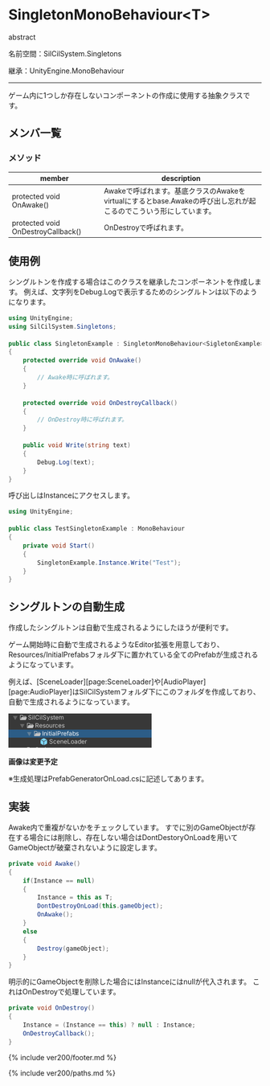 # SingletonMonoBehaviour\<T>

abstract

名前空間：SilCilSystem.Singletons

継承：UnityEngine.MonoBehaviour

---

ゲーム内に1つしか存在しないコンポーネントの作成に使用する抽象クラスです。

## メンバ一覧

### メソッド

|member|description|
|-|-|
|protected void OnAwake()|Awakeで呼ばれます。基底クラスのAwakeをvirtualにするとbase.Awakeの呼び出し忘れが起こるのでこういう形にしています。|
|protected void OnDestroyCallback()|OnDestroyで呼ばれます。|

## 使用例

シングルトンを作成する場合はこのクラスを継承したコンポーネントを作成します。
例えば、文字列をDebug.Logで表示するためのシングルトンは以下のようになります。

```cs
using UnityEngine;
using SilCilSystem.Singletons;

public class SingletonExample : SingletonMonoBehaviour<SigletonExample>
{
    protected override void OnAwake()
    {
        // Awake時に呼ばれます。
    }

    protected override void OnDestroyCallback()
    {
        // OnDestroy時に呼ばれます。
    }

    public void Write(string text)
    {
        Debug.Log(text);
    }
}
```

呼び出しはInstanceにアクセスします。

```cs
using UnityEngine;

public class TestSingletonExample : MonoBehaviour
{
    private void Start()
    {
        SingletonExample.Instance.Write("Test");
    }
}
```

## シングルトンの自動生成

作成したシングルトンは自動で生成されるようにしたほうが便利です。

ゲーム開始時に自動で生成されるようなEditor拡張を用意しており、
Resources/InitialPrefabsフォルダ下に置かれている全てのPrefabが生成されるようになっています。

例えば、[SceneLoader][page:SceneLoader]や[AudioPlayer][page:AudioPlayer]はSilCilSystemフォルダ下にこのフォルダを作成しており、
自動で生成されるようになっています。

![InitialPrefabs][fig:InitialPrefabs]

**画像は変更予定**

※生成処理はPrefabGeneratorOnLoad.csに記述してあります。

## 実装

Awake内で重複がないかをチェックしています。
すでに別のGameObjectが存在する場合には削除し、存在しない場合はDontDestoryOnLoadを用いてGameObjectが破棄されないように設定します。

```cs
private void Awake()
{
    if(Instance == null)
    {
        Instance = this as T;
        DontDestroyOnLoad(this.gameObject);
        OnAwake();
    }
    else
    {
        Destroy(gameObject);
    }
}
```

明示的にGameObjectを削除した場合にはInstanceにはnullが代入されます。
これはOnDestroyで処理しています。

```cs
private void OnDestroy()
{
    Instance = (Instance == this) ? null : Instance;
    OnDestroyCallback();
}
```

<!--- footer --->

{% include ver200/footer.md %}

<!--- 参照 --->

{% include ver200/paths.md %}

[fig:InitialPrefabs]: Figures/InitialPrefabs.png

